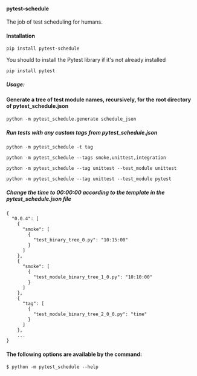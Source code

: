 #### pytest-schedule

The job of test scheduling for humans.

#### Installation

```
pip install pytest-schedule
```
You should to install the Pytest library if it's not already installed
```
pip install pytest
```

##### Usage:

#### Generate a tree of test module names, recursively, for the root directory of **pytest_schedule.json**
```
python -m pytest_schedule.generate schedule_json
```

##### Run tests with any custom tags from **pytest_schedule.json**

```
python -m pytest_schedule -t tag

python -m pytest_schedule --tags smoke,unittest,integration

python -m pytest_schedule --tag unittest --test_module unittest

python -m pytest_schedule --tag unittest --test_module pytest

```

##### Change the time to 00:00:00 according to the template in the pytest_schedule.json file
```
{
  "0.0.4": [
    {
      "smoke": [
        {
          "test_binary_tree_0.py": "10:15:00"
        }
      ]
    },
    {
      "smoke": [
        {
          "test_module_binary_tree_1_0.py": "10:10:00"
        }
      ]
    },
    {
      "tag": [
        {
          "test_module_binary_tree_2_0_0.py": "time"
        }
      ]
    },
    ...
}
```

#### The following options are available by the command:
```
$ python -m pytest_schedule --help
```